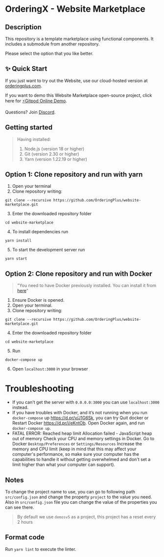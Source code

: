 # OrderingX - Website Marketplace

## Description

This repository is a template marketplace using functional components. It includes a submodule from another repository.

Please select the option that you like better.

## ✨ Quick Start

If you just want to try out the Website, use our cloud-hosted version at [orderingplus.com](https://orderingplus.com).

If you want to demo this Website Marketplace open-source project, click here for [⚡️Gitpod Online Demo](https://gitpod.io/#https://github.com/OrderingPlus/website-marketplace).

Questions? Join [Discord](https://discord.gg/v4kWYAKjBu).

## Getting started
> Having installed:
> 1. Node.js (version 18 or higher)
> 2. Git (version 2.30 or higher)
> 3. Yarn (version 1.22.19 or higher)

## Option 1: Clone repository and run with yarn

1. Open your terminal
2. Clone repository writing:
```
git clone --recursive https://github.com/OrderingPlus/website-marketplace.git
```
3. Enter the downloaded repository folder
```
cd website-marketplace
```
4. To install dependencies run
```
yarn install
```
5. To start the development server run
```
yarn start
```

## Option 2: Clone repository and run with Docker
> "You need to have Docker previously installed. You can install it from [here](https://docs.docker.com/engine/install/)"

1. Ensure Docker is opened.
2. Open your terminal.
3. Clone repository writing:
```
git clone --recursive https://github.com/OrderingPlus/website-marketplace.git
```
4. Enter the downloaded repository folder
```
cd website-marketplace
```
5. Run
```
docker-compose up
```
6. Open `localhost:3000` in your browser

# Troubleshooting

- If you can't get the server with `0.0.0.0:3000` you can use `localhost:3000` instead.
- If you have troubles with Docker, and it’s not running when you run `docker-compose` up https://d.pr/v/J1G6Sk, you can try Quit docker or Restart Docker  https://d.pr/i/eKntOb. Open Docker again, and run `docker-compose up`.
- FATAL ERROR: Reached heap limit Allocation failed - JavaScript heap out of memory
Check your CPU and memory settings in Docker. Go to Docker `Desktop/Preferences` or `Settings/Resources` Increase the memory and CPU limit (keep in mind that this may affect your computer's performance, so make sure your computer has the capabilities to handle it without getting overwhelmed and don't set a limit higher than what your computer can support).

## Notes

To change the project name to use, you can go to following path `src/config.json` and change the property `project` to the value you need.
Also in `src/config.json` file you can change the value of the properties you can see there.

> By default we use `demosv5` as a project, this project has a reset every 2 hours

## Format code

Run `yarn lint` to execute the linter.
